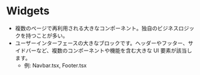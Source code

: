 # Widgets

- 複数のページで再利用される大きなコンポーネント。独自のビジネスロジックを持つことが多い。
- ユーザーインターフェースの大きなブロックです。ヘッダーやフッター、サイドバーなど、複数のコンポーネントや機能を含む大きな UI 要素が該当します。
  - 例: Navbar.tsx, Footer.tsx
